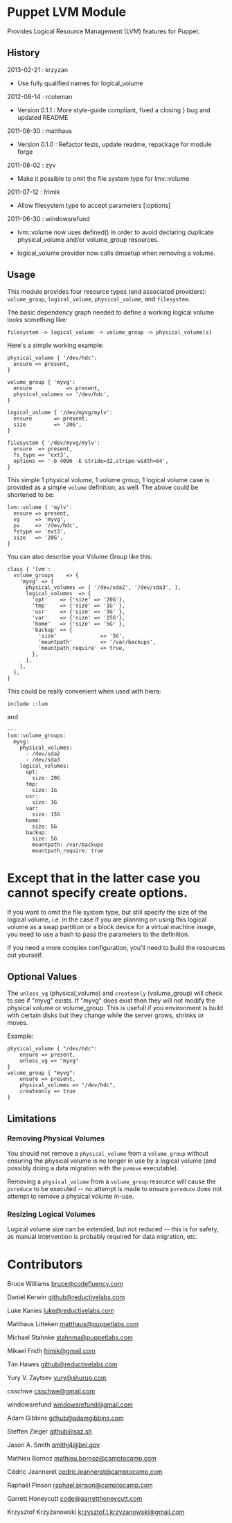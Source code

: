 Puppet LVM Module
=================

Provides Logical Resource Management (LVM) features for Puppet.

History
-------
2013-02-21 : krzyzan

  * Use fully qualified names for logical_volume

2012-08-14 : rcoleman

  * Version 0.1.1 : More style-guide compliant, fixed a closing } bug and updated README

2011-08-30 : matthaus

  * Version 0.1.0 : Refactor tests, update readme, repackage for module forge

2011-08-02 : zyv

  * Make it possible to omit the file system type for lmv::volume

2011-07-12 : frimik

  * Allow filesystem type to accept parameters [:options]

2011-06-30 : windowsrefund

  * lvm::volume now uses defined() in order to avoid declaring duplicate
    physical_volume and/or volume_group resources.

  * logical_volume provider now calls dmsetup when removing a volume.

Usage
-----

This module provides four resource types (and associated providers):
`volume_group`, `logical_volume`, `physical_volume`, and `filesystem`.

The basic dependency graph needed to define a working logical volume
looks something like:

    filesystem -> logical_volume -> volume_group -> physical_volume(s)

Here's a simple working example:

```puppet
physical_volume { '/dev/hdc':
  ensure => present,
}

volume_group { 'myvg':
  ensure           => present,
  physical_volumes => '/dev/hdc',
}

logical_volume { '/dev/myvg/mylv':
  ensure       => present,
  size         => '20G',
}

filesystem { '/dev/myvg/mylv':
  ensure  => present,
  fs_type => 'ext3',
  options => '-b 4096 -E stride=32,stripe-width=64',
}
```

This simple 1 physical volume, 1 volume group, 1 logical volume case
is provided as a simple `volume` definition, as well.  The above could
be shortened to be:

```puppet
lvm::volume { 'mylv':
  ensure => present,
  vg     => 'myvg',
  pv     => '/dev/hdc',
  fstype => 'ext3',
  size   => '20G',
}
```

You can also describe your Volume Group like this:

```puppet
class { 'lvm':
  volume_groups    => {
    'myvg' => {
      physical_volumes => [ '/dev/sda2', '/dev/sda3', ],
      logical_volumes  => {
        'opt'    => {'size' => '20G'},
        'tmp'    => {'size' => '1G' },
        'usr'    => {'size' => '3G' },
        'var'    => {'size' => '15G'},
        'home'   => {'size' => '5G' },
        'backup' => {
          'size'              => '5G',
          'mountpath'         => '/var/backups',
          'mountpath_require' => true,
        },
      },
    },
  },
}
```

This could be really convenient when used with hiera:

```puppet
include ::lvm
```
and
```
---
lvm::volume_groups:
  myvg:
    physical_volumes:
      - /dev/sda2
      - /dev/sda3
    logical_volumes:
      opt:
        size: 20G
      tmp:
        size: 1G
      usr:
        size: 3G
      var:
        size: 15G
      home:
        size: 5G
      backup:
        size: 5G
        mountpath: /var/backups
        mountpath_require: true
```

Except that in the latter case you cannot specify create options.
=======
If you want to omit the file system type, but still specify the size of the
logical volume, i.e. in the case if you are planning on using this logical
volume as a swap partition or a block device for a virtual machine image, you
need to use a hash to pass the parameters to the definition.

If you need a more complex configuration, you'll need to build the
resources out yourself.

Optional Values
---------------
  The `unless_vg` (physical_volume) and `createonly` (volume_group) will check 
  to see if "myvg" exists.  If "myvg" does exist then they will not modify
  the physical volume or volume_group.  This is usefull if you environment
  is build with certain disks but they change while the server grows, shrinks
  or moves.
 
  Example:

    physical_volume { "/dev/hdc":
        ensure => present,
        unless_vg => "myvg"
    }
    volume_group { "myvg":
        ensure => present,
        physical_volumes => "/dev/hdc",
        createonly => true
    }

Limitations
-----------

### Removing Physical Volumes

You should not remove a `physical_volume` from a `volume_group`
without ensuring the physical volume is no longer in use by a logical
volume (and possibly doing a data migration with the `pvmove` executable).

Removing a `physical_volume` from a `volume_group` resource will cause the
`pvreduce` to be executed -- no attempt is made to ensure `pvreduce`
does not attempt to remove a physical volume in-use.

### Resizing Logical Volumes

Logical volume size can be extended, but not reduced -- this is for
safety, as manual intervention is probably required for data
migration, etc.

Contributors
=======
Bruce Williams <bruce@codefluency.com>

Daniel Kerwin <github@reductivelabs.com>

Luke Kanies <luke@reductivelabs.com>

Matthaus Litteken <matthaus@puppetlabs.com>

Michael Stahnke <stahnma@puppetlabs.com>

Mikael Fridh <frimik@gmail.com>

Tim Hawes <github@reductivelabs.com>

Yury V. Zaytsev <yury@shurup.com>

csschwe <csschwe@gmail.com>

windowsrefund <windowsrefund@gmail.com>

Adam Gibbins <github@adamgibbins.com>

Steffen Zieger <github@saz.sh>

Jason A. Smith <smithj4@bnl.gov>

Mathieu Bornoz <mathieu.bornoz@camptocamp.com>

Cédric Jeanneret <cedric.jeanneret@camptocamp.com>

Raphaël Pinson <raphael.pinson@camptocamp.com>

Garrett Honeycutt <code@garretthoneycutt.com>

Krzysztof Krzyżanowski <krzysztof.t.krzyzanowski@gmail.com>
